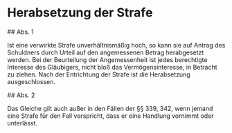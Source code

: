 # Herabsetzung der Strafe



\#\# Abs. 1

 Ist eine verwirkte Strafe unverhältnismäßig hoch, so kann sie auf Antrag des Schuldners durch Urteil auf den angemessenen Betrag herabgesetzt werden. Bei der Beurteilung der Angemessenheit ist jedes berechtigte Interesse des Gläubigers, nicht bloß das Vermögensinteresse, in Betracht zu ziehen. Nach der Entrichtung der Strafe ist die Herabsetzung ausgeschlossen.

\#\# Abs. 2

 Das Gleiche gilt auch außer in den Fällen der §§ 339, 342, wenn jemand eine Strafe für den Fall verspricht, dass er eine Handlung vornimmt oder unterlässt. 

